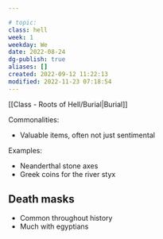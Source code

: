 ---
# topic: 
class: hell
week: 1
weekday: We
date: 2022-08-24
dg-publish: true
aliases: []
created: 2022-09-12 11:22:13
modified: 2022-11-23 07:18:54
---
[[Class - Roots of Hell/Burial\|Burial]]

Commonalities:
- Valuable items, often not just sentimental

Examples:
- Neanderthal stone axes
- Greek coins for the river styx



## Death masks
- Common throughout history
- Much with egyptians